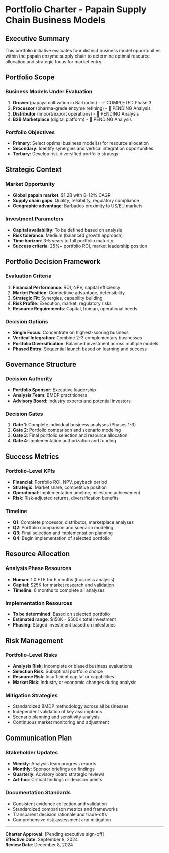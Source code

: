 # Portfolio Charter - Papain Supply Chain Business Models

## Executive Summary

This portfolio initiative evaluates four distinct business model opportunities within the papain enzyme supply chain to determine optimal resource allocation and strategic focus for market entry.

## Portfolio Scope

### Business Models Under Evaluation

1. **Grower** (papaya cultivation in Barbados) - ✅ COMPLETED Phase 3
2. **Processor** (pharma-grade enzyme refining) - 🔄 PENDING Analysis  
3. **Distributor** (import/export operations) - 🔄 PENDING Analysis
4. **B2B Marketplace** (digital platform) - 🔄 PENDING Analysis

### Portfolio Objectives

- **Primary**: Select optimal business model(s) for resource allocation
- **Secondary**: Identify synergies and vertical integration opportunities
- **Tertiary**: Develop risk-diversified portfolio strategy

## Strategic Context

### Market Opportunity

- **Global papain market**: $1.2B with 8-12% CAGR
- **Supply chain gaps**: Quality, reliability, regulatory compliance
- **Geographic advantage**: Barbados proximity to US/EU markets

### Investment Parameters

- **Capital availability**: To be defined based on analysis
- **Risk tolerance**: Medium (balanced growth approach)
- **Time horizon**: 3-5 years to full portfolio maturity
- **Success criteria**: 25%+ portfolio ROI, market leadership position

## Portfolio Decision Framework

### Evaluation Criteria

1. **Financial Performance**: ROI, NPV, capital efficiency
2. **Market Position**: Competitive advantage, defensibility
3. **Strategic Fit**: Synergies, capability building
4. **Risk Profile**: Execution, market, regulatory risks
5. **Resource Requirements**: Capital, human, operational needs

### Decision Options

- **Single Focus**: Concentrate on highest-scoring business
- **Vertical Integration**: Combine 2-3 complementary businesses
- **Portfolio Diversification**: Balanced investment across multiple models
- **Phased Entry**: Sequential launch based on learning and success

## Governance Structure

### Decision Authority

- **Portfolio Sponsor**: Executive leadership
- **Analysis Team**: BMDP practitioners
- **Advisory Board**: Industry experts and potential investors

### Decision Gates

1. **Gate 1**: Complete individual business analyses (Phases 1-3)
2. **Gate 2**: Portfolio comparison and scenario modeling
3. **Gate 3**: Final portfolio selection and resource allocation
4. **Gate 4**: Implementation authorization and funding

## Success Metrics

### Portfolio-Level KPIs

- **Financial**: Portfolio ROI, NPV, payback period
- **Strategic**: Market share, competitive position
- **Operational**: Implementation timeline, milestone achievement
- **Risk**: Risk-adjusted returns, diversification benefits

### Timeline

- **Q1**: Complete processor, distributor, marketplace analyses
- **Q2**: Portfolio comparison and scenario modeling
- **Q3**: Final selection and implementation planning
- **Q4**: Begin implementation of selected portfolio

## Resource Allocation

### Analysis Phase Resources

- **Human**: 1.0 FTE for 6 months (business analysis)
- **Capital**: $25K for market research and validation
- **Timeline**: 6 months to complete all analyses

### Implementation Resources

- **To be determined**: Based on selected portfolio
- **Estimated range**: $150K - $500K total investment
- **Phasing**: Staged investment based on milestones

## Risk Management

### Portfolio-Level Risks

- **Analysis Risk**: Incomplete or biased business evaluations
- **Selection Risk**: Suboptimal portfolio choice
- **Resource Risk**: Insufficient capital or capabilities
- **Market Risk**: Industry or economic changes during analysis

### Mitigation Strategies

- Standardized BMDP methodology across all businesses
- Independent validation of key assumptions
- Scenario planning and sensitivity analysis
- Continuous market monitoring and adjustment

## Communication Plan

### Stakeholder Updates

- **Weekly**: Analysis team progress reports
- **Monthly**: Sponsor briefings on findings
- **Quarterly**: Advisory board strategic reviews
- **Ad-hoc**: Critical findings or decision points

### Documentation Standards

- Consistent evidence collection and validation
- Standardized comparison metrics and frameworks
- Transparent decision rationale and trade-offs
- Comprehensive risk assessment and mitigation

---

**Charter Approval**: [Pending executive sign-off]  
**Effective Date**: September 8, 2024  
**Review Date**: December 8, 2024
